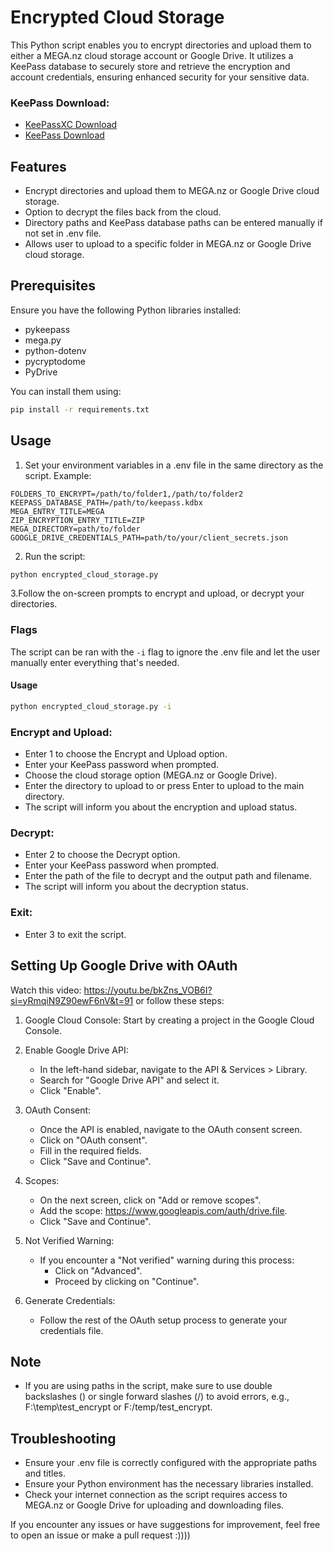 # Encrypted Cloud Storage

This Python script enables you to encrypt directories and upload them to either a MEGA.nz cloud storage account or Google Drive. It utilizes a KeePass database to securely store and retrieve the encryption and account credentials, ensuring enhanced security for your sensitive data.

### KeePass Download:
- [KeePassXC Download](https://keepassxc.org/download/)
- [KeePass Download](https://keepass.info/download.html)

## Features

- Encrypt directories and upload them to MEGA.nz or Google Drive cloud storage.
- Option to decrypt the files back from the cloud.
- Directory paths and KeePass database paths can be entered manually if not set in .env file.
- Allows user to upload to a specific folder in MEGA.nz or Google Drive cloud storage.

## Prerequisites

Ensure you have the following Python libraries installed:

- pykeepass 
- mega.py 
- python-dotenv
- pycryptodome
- PyDrive

You can install them using:

```bash
pip install -r requirements.txt
```

## Usage

1. Set your environment variables in a .env file in the same directory as the script. Example:

```plaintext
FOLDERS_TO_ENCRYPT=/path/to/folder1,/path/to/folder2
KEEPASS_DATABASE_PATH=/path/to/keepass.kdbx
MEGA_ENTRY_TITLE=MEGA
ZIP_ENCRYPTION_ENTRY_TITLE=ZIP
MEGA_DIRECTORY=path/to/folder
GOOGLE_DRIVE_CREDENTIALS_PATH=path/to/your/client_secrets.json
```

2. Run the script:

```bash
python encrypted_cloud_storage.py
```

3.Follow the on-screen prompts to encrypt and upload, or decrypt your directories.

### Flags
The script can be ran with the `-i` flag to ignore the .env file and let the user manually enter everything that's needed.

#### Usage
```bash
python encrypted_cloud_storage.py -i
```

### Encrypt and Upload:

- Enter 1 to choose the Encrypt and Upload option.
- Enter your KeePass password when prompted.
- Choose the cloud storage option (MEGA.nz or Google Drive).
- Enter the directory to upload to or press Enter to upload to the main directory.
- The script will inform you about the encryption and upload status.

### Decrypt:

- Enter 2 to choose the Decrypt option.
- Enter your KeePass password when prompted.
- Enter the path of the file to decrypt and the output path and filename.
- The script will inform you about the decryption status.

### Exit:

- Enter 3 to exit the script.

## Setting Up Google Drive with OAuth

Watch this video: https://youtu.be/bkZns_VOB6I?si=yRmqiN9Z90ewF6nV&t=91
or follow these steps:

1. Google Cloud Console: Start by creating a project in the Google Cloud Console.

2. Enable Google Drive API:
    - In the left-hand sidebar, navigate to the API & Services > Library.
    - Search for "Google Drive API" and select it.
    - Click "Enable".

3. OAuth Consent:
    - Once the API is enabled, navigate to the OAuth consent screen.
    - Click on "OAuth consent".
    - Fill in the required fields.
    - Click "Save and Continue".

4. Scopes:
    - On the next screen, click on "Add or remove scopes".
    - Add the scope: https://www.googleapis.com/auth/drive.file.
    - Click "Save and Continue".

5. Not Verified Warning:
    - If you encounter a "Not verified" warning during this process:
        - Click on "Advanced".
        - Proceed by clicking on "Continue".

6. Generate Credentials:
    - Follow the rest of the OAuth setup process to generate your credentials file.

## Note

- If you are using paths in the script, make sure to use double backslashes (\) or single forward slashes (/) to avoid errors, e.g., F:\temp\test_encrypt or F:/temp/test_encrypt.

## Troubleshooting

- Ensure your .env file is correctly configured with the appropriate paths and titles.
- Ensure your Python environment has the necessary libraries installed.
- Check your internet connection as the script requires access to MEGA.nz or Google Drive for uploading and downloading files.

If you encounter any issues or have suggestions for improvement, feel free to open an issue or make a pull request :))))
